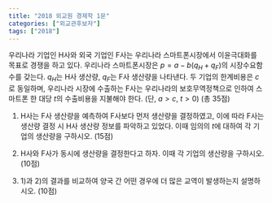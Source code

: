 ```yaml
---
title: "2018 외교원 경제학 1문"
categories: ["외교관후보자"]
tags: ["2018"]
---
```


우리나라 기업인 H사와 외국 기업인 F사는 우리나라 스마트폰시장에서 이윤극대화를 목표로 경쟁을 하고 있다. 우리나라 스마트폰시장은 $p = a - b(q_H + q_F)$의 시장수요함수를 갖는다. $q_H$는 H사 생산량, $q_F$는 F사 생산량을 나타낸다. 두 기업의 한계비용은 $c$로 동일하며, 우리나라 시장에 수출하는 F사는 우리나라의 보호무역정책으로 인하여 스마트폰 한 대당 $t$의 수출비용을 지불해야 한다. (단, $a > c$, $t > 0$) (총 35점)

1) H사는 F사 생산량을 예측하여 F사보다 먼저 생산량을 결정하였고, 이에 따라 F사는 생산량 결정 시 H사 생산량 정보를 파악하고 있었다. 이때 임의의 $t$에 대하여 각 기업의 생산량을 구하시오. (15점)

2) H사와 F사가 동시에 생산량을 결정한다고 하자. 이때 각 기업의 생산량을 구하시오. (10점)

3) 1)과 2)의 결과를 비교하여 양국 간 어떤 경우에 더 많은 교역이 발생하는지 설명하시오. (10점)
